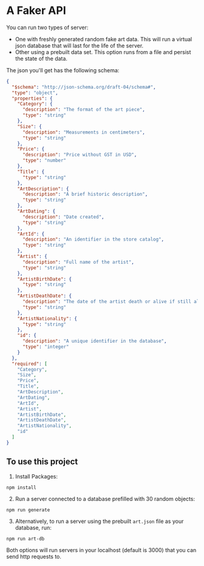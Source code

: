 # A Faker API
You can run two types of server:
* One with freshly generated random fake art data. This will run a virtual json database that will last for the life of the server.
* Other using a prebuilt data set. This option runs from a file and persist the state of the data.

The json you'll get has the following schema:
```json
{
  "$schema": "http://json-schema.org/draft-04/schema#",
  "type": "object",
  "properties": {
    "Category": {
      "description": "The format of the art piece",
      "type": "string"
    },
    "Size": {
      "description": "Measurements in centimeters",
      "type": "string"
    },
    "Price": {
      "description": "Price without GST in USD",
      "type": "number"
    },
    "Title": {
      "type": "string"
    },
    "ArtDescription": {
      "description": "A brief historic description",
      "type": "string"
    },
    "ArtDating": {
      "description": "Date created",
      "type": "string"
    },
    "ArtId": {
      "description": "An identifier in the store catalog",
      "type": "string"
    },
    "Artist": {
      "description": "Full name of the artist",
      "type": "string"
    },
    "ArtistBirthDate": {
      "type": "string"
    },
    "ArtistDeathDate": {
      "description": "The date of the artist death or alive if still alive",
      "type": "string"
    },
    "ArtistNationality": {
      "type": "string"
    },
    "id": {
      "description": "A unique identifier in the database",
      "type": "integer"
    }
  },
  "required": [
    "Category",
    "Size",
    "Price",
    "Title",
    "ArtDescription",
    "ArtDating",
    "ArtId",
    "Artist",
    "ArtistBirthDate",
    "ArtistDeathDate",
    "ArtistNationality",
    "id"
  ]
}
```
## To use this project
1. Install Packages:
```
npm install
```
2. Run a server connected to a database prefilled with 30 random objects:
```
npm run generate
```
3. Alternatively, to run a server using the prebuilt `art.json` file as your database, run:
```
npm run art-db
```
Both options will run servers in your localhost (default is 3000) that you can send http requests to.
